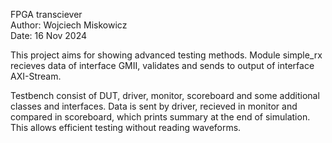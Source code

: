 FPGA transciever  
Author: Wojciech Miskowicz  
Date: 16 Nov 2024

This project aims for showing advanced testing methods. 
Module simple_rx recieves data of interface GMII, validates and sends to output of interface AXI-Stream.


Testbench consist of DUT, driver, monitor, scoreboard and some additional classes and interfaces.
Data is sent by driver, recieved in monitor and compared in scoreboard, which prints summary at the end of simulation.  
This allows efficient testing without reading waveforms.
